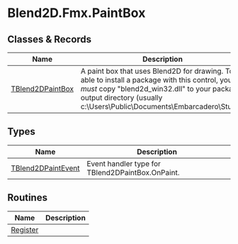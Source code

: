 # Blend2D.Fmx.PaintBox

## Classes & Records

| Name | Description |
| --- | --- |
| [TBlend2DPaintBox](classes/TBlend2DPaintBox.md) | A paint box that uses Blend2D for drawing. To be able to install a package with this control, you *must* copy "blend2d_win32.dll" to your package output directory (usually c:\Users\Public\Documents\Embarcadero\Studio\|

## Types

| Name | Description |
| --- | --- |
| [TBlend2DPaintEvent](types/TBlend2DPaintEvent.md) | Event handler type for TBlend2DPaintBox.OnPaint. |

## Routines

| Name | Description |
| --- | --- |
| [Register](routines/Register.md) | |

